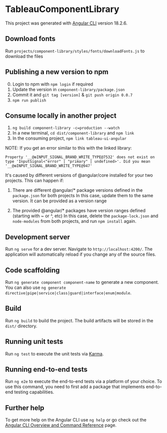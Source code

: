 # TableauComponentLibrary

This project was generated with [Angular CLI](https://github.com/angular/angular-cli) version 18.2.6.

## Download fonts
Run `projects/component-library/styles/fonts/downloadFonts.js` to download the files

## Publishing a new version to npm

0. Login to npm with `npm login` if required
1. Update the version in `component-library/package.json`
2. Commit it and `git tag [version]` & `git push origin 0.0.7`
3. `npm run publish`

## Consume locally in another project
1. `ng build component-library -c=production --watch`
2. In a new terminal, `cd dist/component-library` and `npm link`
3. In the consuming project, `npm link tableau-ui-angular`

NOTE: If you get an error similar to this with the linked library:
```
Property '__@ɵINPUT_SIGNAL_BRAND_WRITE_TYPE@7532' does not exist on type 'InputSignal<"error" | "primary" | undefined>'. Did you mean '__@ɵINPUT_SIGNAL_BRAND_WRITE_TYPE@947'
```
It's caused by different versions of @angular/core installed for your two projects.
This can happen if:
1. There are different @angular/* package versions defined in the `package.json` for both projects
    In this case, update them to the same version. It can be provided as a version range

2. The provided @angular/* packages have version ranges defined (starting with ~ or ^, etc)
    In this case, delete the `package-lock.json` and `node-modules` from both projects, and run `npm install` again.



## Development server

Run `ng serve` for a dev server. Navigate to `http://localhost:4200/`. The application will automatically reload if you change any of the source files.

## Code scaffolding

Run `ng generate component component-name` to generate a new component. You can also use `ng generate directive|pipe|service|class|guard|interface|enum|module`.

## Build

Run `ng build` to build the project. The build artifacts will be stored in the `dist/` directory.

## Running unit tests

Run `ng test` to execute the unit tests via [Karma](https://karma-runner.github.io).

## Running end-to-end tests

Run `ng e2e` to execute the end-to-end tests via a platform of your choice. To use this command, you need to first add a package that implements end-to-end testing capabilities.

## Further help

To get more help on the Angular CLI use `ng help` or go check out the [Angular CLI Overview and Command Reference](https://angular.dev/tools/cli) page.
